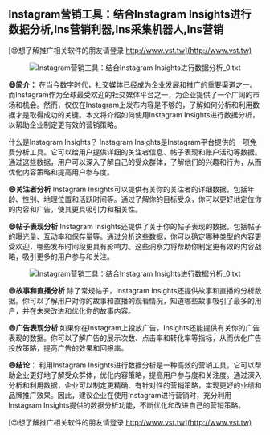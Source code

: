 ## **Instagram营销工具：结合Instagram Insights进行数据分析,Ins营销利器,Ins采集机器人,Ins营销**

[😍想了解推广相关软件的朋友请登录 http://www.vst.tw](http://www.vst.tw)

 <center><img src="https://vst.tw/MP4/tuiguang/png/5.png" alt="Instagram营销工具：结合Instagram Insights进行数据分析_0.txt"></center>

**😄简介：**
在当今数字时代，社交媒体已经成为企业发展和推广的重要渠道之一。而Instagram作为全球最受欢迎的社交媒体平台之一，为企业提供了一个广阔的市场和机会。然而，仅仅在Instagram上发布内容是不够的，了解如何分析和利用数据才是取得成功的关键。本文将介绍如何使用Instagram Insights进行数据分析，以帮助企业制定更有效的营销策略。

什么是Instagram Insights？
Instagram Insights是Instagram平台提供的一项免费分析工具。它可以给用户提供详细的关注者信息、帖子表现和账户活动等数据。通过这些数据，用户可以深入了解自己的受众群体，了解他们的兴趣和行为，从而优化内容策略和提高用户参与度。

**😄关注者分析**
Instagram Insights可以提供有关你的关注者的详细数据，包括年龄、性别、地理位置和活跃时间等。通过了解你的目标受众，你可以更好地定位你的内容和广告，使其更具吸引力和相关性。

**😄帖子表现分析**
Instagram Insights还提供了关于你的帖子表现的数据，包括帖子的曝光量、互动率和保存量等。通过分析这些数据，你可以确定哪种类型的内容更受欢迎，哪些发布时间段更具有影响力。这些洞察力将帮助你制定更有效的内容战略，吸引更多的用户参与和关注。

 <center><img src="https://vst.tw/MP4/tuiguang/png/3.png" alt="Instagram营销工具：结合Instagram Insights进行数据分析_0.txt"></center>

**😄故事和直播分析**
除了常规帖子，Instagram Insights还提供故事和直播的分析数据。你可以了解用户对你的故事和直播的观看情况，知道哪些故事吸引了最多的用户，并在未来改进和优化你的故事内容。

**😄广告表现分析**
如果你在Instagram上投放广告，Insights还能提供有关你的广告表现的数据。你可以了解广告的展示次数、点击率和转化率等指标，从而优化广告投放策略，提高广告的效果和回报率。

**😄结论：**
利用Instagram Insights进行数据分析是一种高效的营销工具，它可以帮助企业更好地了解受众群体，优化内容策略，提高用户参与度和关注度。通过深入分析和利用数据，企业可以制定更精确、有针对性的营销策略，实现更好的业绩和品牌推广效果。因此，建议企业在使用Instagram进行营销时，充分利用Instagram Insights提供的数据分析功能，不断优化和改进自己的营销策略。

[😍想了解推广相关软件的朋友请登录 http://www.vst.tw](http://www.vst.tw)



